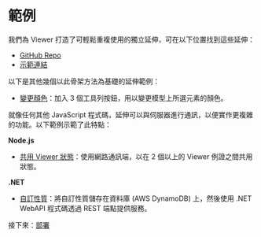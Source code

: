 # 範例

我們為 Viewer 打造了可輕鬆重複使用的獨立延伸，可在以下位置找到這些延伸：

- [GitHub Repo](https://github.com/Autodesk-Forge/forge-extensions)
- [示範連結](https://forge-extensions.autodesk.io/)

以下是其他幾個以此骨架方法為基礎的延伸範例：

- [變更顏色](https://forge.autodesk.com/blog/happy-easter-setthemingcolor-model-material)：加入 3 個工具列按鈕，用以變更模型上所選元素的顏色。

就像任何其他 JavaScript 程式碼，延伸可以與伺服器進行通訊，以便實作更複雜的功能。以下範例示範了此特點：

**Node.js**

- [共用 Viewer 狀態](https://forge.autodesk.com/blog/share-viewer-state-websockets)：使用網路通訊端，以在 2 個以上的 Viewer 例證之間共用狀態。

**.NET**

- [自訂性質](https://forge.autodesk.com/blog/custom-properties-viewer-net-lambda-dynamodb)：將自訂性質儲存在資料庫 (AWS DynamoDB) 上，然後使用 .NET WebAPI 程式碼透過 REST 端點提供服務。 

接下來：[部署](/zh-TW/deployment/)